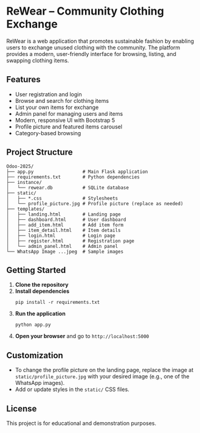 # ReWear – Community Clothing Exchange

ReWear is a web application that promotes sustainable fashion by enabling users to exchange unused clothing with the community. The platform provides a modern, user-friendly interface for browsing, listing, and swapping clothing items.

## Features

- User registration and login
- Browse and search for clothing items
- List your own items for exchange
- Admin panel for managing users and items
- Modern, responsive UI with Bootstrap 5
- Profile picture and featured items carousel
- Category-based browsing

## Project Structure

```
Odoo-2025/
├── app.py                  # Main Flask application
├── requirements.txt        # Python dependencies
├── instance/
│   └── rewear.db           # SQLite database
├── static/
│   ├── *.css               # Stylesheets
│   └── profile_picture.jpg # Profile picture (replace as needed)
├── templates/
│   ├── landing.html        # Landing page
│   ├── dashboard.html      # User dashboard
│   ├── add_item.html       # Add item form
│   ├── item_detail.html    # Item details
│   ├── login.html          # Login page
│   ├── register.html       # Registration page
│   └── admin_panel.html    # Admin panel
└── WhatsApp Image ...jpeg  # Sample images
```

## Getting Started

1. **Clone the repository**
2. **Install dependencies**
   ```
   pip install -r requirements.txt
   ```
3. **Run the application**
   ```
   python app.py
   ```
4. **Open your browser** and go to `http://localhost:5000`

## Customization
- To change the profile picture on the landing page, replace the image at `static/profile_picture.jpg` with your desired image (e.g., one of the WhatsApp images).
- Add or update styles in the `static/` CSS files.

## License
This project is for educational and demonstration purposes.
